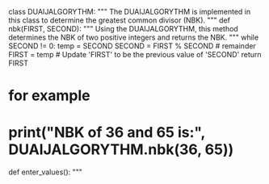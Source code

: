 class DUAIJALGORYTHM:
    """
    The DUAIJALGORYTHM is implemented in this class to determine the greatest common divisor (NBK). 
    """
    def nbk(FIRST, SECOND):
        """
        Using the DUAIJALGORYTHM, this method determines the NBK of two positive integers and returns the NBK.
        """
        while SECOND != 0:
            temp = SECOND
            SECOND = FIRST % SECOND     #  remainder
            FIRST = temp   # Update 'FIRST' to be the previous value of 'SECOND'
        return FIRST
# for example
# print("NBK of 36 and 65 is:", DUAIJALGORYTHM.nbk(36, 65))

def enter_values():
    """
